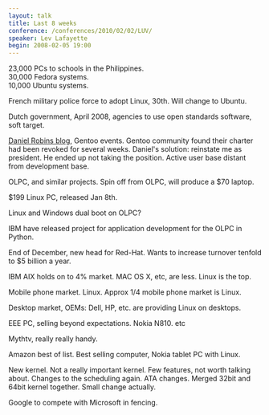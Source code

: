 ```yaml
---
layout: talk
title: Last 8 weeks
conference: /conferences/2010/02/02/LUV/
speaker: Lev Lafayette
begin: 2008-02-05 19:00
---
```

23,000 PCs to schools in the Philippines.  
30,000 Fedora systems.  
10,000 Ubuntu systems.

French military police force to adopt Linux, 30th.
Will change to Ubuntu.

Dutch government, April 2008, agencies to use
open standards software, soft target.

[Daniel Robins blog](https://blog.funtoo.org/), Gentoo events. Gentoo community
found their charter had been revoked for several weeks.
Daniel's solution: reinstate me as president. He ended up
not taking the position. Active user base distant from development
base.

OLPC, and similar projects. Spin off from OLPC, will produce
a $70 laptop.

$199 Linux PC, released Jan 8th.

Linux and Windows dual boot on OLPC?

IBM have released project for application development for the OLPC in Python.

End of December, new head for Red-Hat. Wants to increase turnover
tenfold to $5 billion a year.

IBM AIX holds on to 4% market. MAC OS X, etc, are less. Linux is
the top.

Mobile phone market. Linux. Approx 1/4 mobile phone market is Linux.

Desktop market, OEMs: Dell, HP, etc. are providing Linux on desktops.

EEE PC, selling beyond expectations. Nokia N810. etc

Mythtv, really really handy.

Amazon best of list. Best selling computer, Nokia tablet PC with Linux.

New kernel. Not a really important kernel. Few features, not
worth talking about. Changes to the scheduling again. ATA changes.
Merged 32bit and 64bit kernel together. Small change actually.

Google to compete with Microsoft in fencing.
